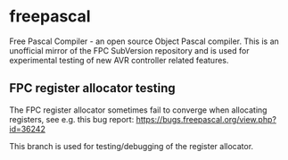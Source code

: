 # freepascal
Free Pascal Compiler - an open source Object Pascal compiler. This is an unofficial mirror of the FPC SubVersion repository and is used for experimental testing of new AVR controller related features.

## FPC register allocator testing
The FPC register allocator sometimes fail to converge when allocating registers, see e.g. this bug report: https://bugs.freepascal.org/view.php?id=36242  

This branch is used for testing/debugging of the register allocator.
